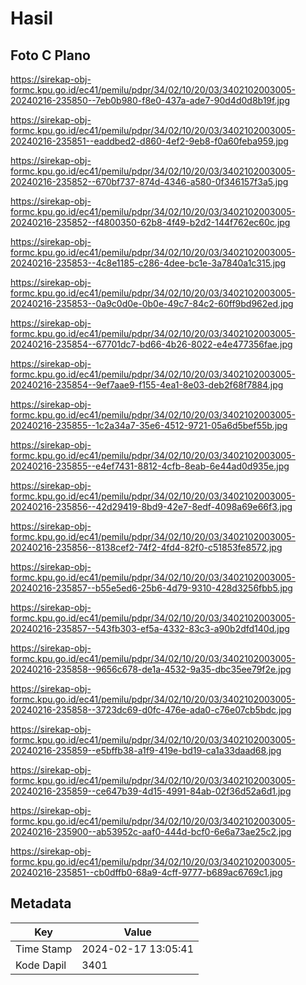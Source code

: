 # Hasil

## Foto C Plano

https://sirekap-obj-formc.kpu.go.id/ec41/pemilu/pdpr/34/02/10/20/03/3402102003005-20240216-235850--7eb0b980-f8e0-437a-ade7-90d4d0d8b19f.jpg

https://sirekap-obj-formc.kpu.go.id/ec41/pemilu/pdpr/34/02/10/20/03/3402102003005-20240216-235851--eaddbed2-d860-4ef2-9eb8-f0a60feba959.jpg

https://sirekap-obj-formc.kpu.go.id/ec41/pemilu/pdpr/34/02/10/20/03/3402102003005-20240216-235852--670bf737-874d-4346-a580-0f346157f3a5.jpg

https://sirekap-obj-formc.kpu.go.id/ec41/pemilu/pdpr/34/02/10/20/03/3402102003005-20240216-235852--f4800350-62b8-4f49-b2d2-144f762ec60c.jpg

https://sirekap-obj-formc.kpu.go.id/ec41/pemilu/pdpr/34/02/10/20/03/3402102003005-20240216-235853--4c8e1185-c286-4dee-bc1e-3a7840a1c315.jpg

https://sirekap-obj-formc.kpu.go.id/ec41/pemilu/pdpr/34/02/10/20/03/3402102003005-20240216-235853--0a9c0d0e-0b0e-49c7-84c2-60ff9bd962ed.jpg

https://sirekap-obj-formc.kpu.go.id/ec41/pemilu/pdpr/34/02/10/20/03/3402102003005-20240216-235854--67701dc7-bd66-4b26-8022-e4e477356fae.jpg

https://sirekap-obj-formc.kpu.go.id/ec41/pemilu/pdpr/34/02/10/20/03/3402102003005-20240216-235854--9ef7aae9-f155-4ea1-8e03-deb2f68f7884.jpg

https://sirekap-obj-formc.kpu.go.id/ec41/pemilu/pdpr/34/02/10/20/03/3402102003005-20240216-235855--1c2a34a7-35e6-4512-9721-05a6d5bef55b.jpg

https://sirekap-obj-formc.kpu.go.id/ec41/pemilu/pdpr/34/02/10/20/03/3402102003005-20240216-235855--e4ef7431-8812-4cfb-8eab-6e44ad0d935e.jpg

https://sirekap-obj-formc.kpu.go.id/ec41/pemilu/pdpr/34/02/10/20/03/3402102003005-20240216-235856--42d29419-8bd9-42e7-8edf-4098a69e66f3.jpg

https://sirekap-obj-formc.kpu.go.id/ec41/pemilu/pdpr/34/02/10/20/03/3402102003005-20240216-235856--8138cef2-74f2-4fd4-82f0-c51853fe8572.jpg

https://sirekap-obj-formc.kpu.go.id/ec41/pemilu/pdpr/34/02/10/20/03/3402102003005-20240216-235857--b55e5ed6-25b6-4d79-9310-428d3256fbb5.jpg

https://sirekap-obj-formc.kpu.go.id/ec41/pemilu/pdpr/34/02/10/20/03/3402102003005-20240216-235857--543fb303-ef5a-4332-83c3-a90b2dfd140d.jpg

https://sirekap-obj-formc.kpu.go.id/ec41/pemilu/pdpr/34/02/10/20/03/3402102003005-20240216-235858--9656c678-de1a-4532-9a35-dbc35ee79f2e.jpg

https://sirekap-obj-formc.kpu.go.id/ec41/pemilu/pdpr/34/02/10/20/03/3402102003005-20240216-235858--3723dc69-d0fc-476e-ada0-c76e07cb5bdc.jpg

https://sirekap-obj-formc.kpu.go.id/ec41/pemilu/pdpr/34/02/10/20/03/3402102003005-20240216-235859--e5bffb38-a1f9-419e-bd19-ca1a33daad68.jpg

https://sirekap-obj-formc.kpu.go.id/ec41/pemilu/pdpr/34/02/10/20/03/3402102003005-20240216-235859--ce647b39-4d15-4991-84ab-02f36d52a6d1.jpg

https://sirekap-obj-formc.kpu.go.id/ec41/pemilu/pdpr/34/02/10/20/03/3402102003005-20240216-235900--ab53952c-aaf0-444d-bcf0-6e6a73ae25c2.jpg

https://sirekap-obj-formc.kpu.go.id/ec41/pemilu/pdpr/34/02/10/20/03/3402102003005-20240216-235851--cb0dffb0-68a9-4cff-9777-b689ac6769c1.jpg


## Metadata

| Key        | Value               |
| ---------- | ------------------- |
| Time Stamp | 2024-02-17 13:05:41 |
| Kode Dapil | 3401                |



